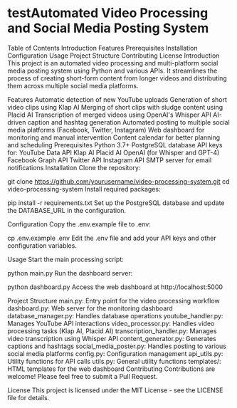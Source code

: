 # testAutomated Video Processing and Social Media Posting System
Table of Contents
Introduction
Features
Prerequisites
Installation
Configuration
Usage
Project Structure
Contributing
License
Introduction
This project is an automated video processing and multi-platform social media posting system using Python and various APIs. It streamlines the process of creating short-form content from longer videos and distributing them across multiple social media platforms.

Features
Automatic detection of new YouTube uploads
Generation of short video clips using Klap AI
Merging of short clips with sludge content using Placid AI
Transcription of merged videos using OpenAI's Whisper API
AI-driven caption and hashtag generation
Automated posting to multiple social media platforms (Facebook, Twitter, Instagram)
Web dashboard for monitoring and manual intervention
Content calendar for better planning and scheduling
Prerequisites
Python 3.7+
PostgreSQL database
API keys for:
YouTube Data API
Klap AI
Placid AI
OpenAI (for Whisper and GPT-4)
Facebook Graph API
Twitter API
Instagram API
SMTP server for email notifications
Installation
Clone the repository:

git clone https://github.com/yourusername/video-processing-system.git
cd video-processing-system
Install required packages:

pip install -r requirements.txt
Set up the PostgreSQL database and update the DATABASE_URL in the configuration.

Configuration
Copy the .env.example file to .env:

cp .env.example .env
Edit the .env file and add your API keys and other configuration variables.

Usage
Start the main processing script:

python main.py
Run the dashboard server:

python dashboard.py
Access the web dashboard at http://localhost:5000

Project Structure
main.py: Entry point for the video processing workflow
dashboard.py: Web server for the monitoring dashboard
database_manager.py: Handles database operations
youtube_handler.py: Manages YouTube API interactions
video_processor.py: Handles video processing tasks (Klap AI, Placid AI)
transcription_handler.py: Manages video transcription using Whisper API
content_generator.py: Generates captions and hashtags
social_media_poster.py: Handles posting to various social media platforms
config.py: Configuration management
api_utils.py: Utility functions for API calls
utils.py: General utility functions
templates/: HTML templates for the web dashboard
Contributing
Contributions are welcome! Please feel free to submit a Pull Request.

License
This project is licensed under the MIT License - see the LICENSE file for details.
